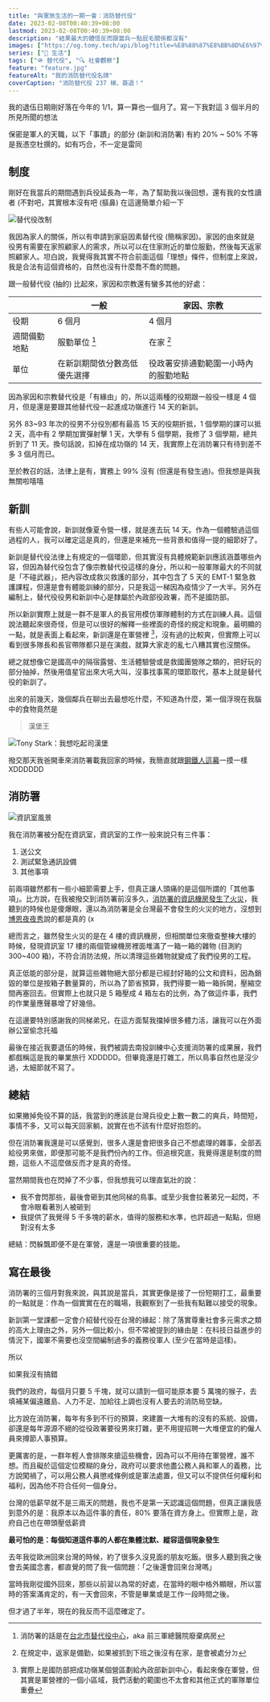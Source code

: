 ```yaml
---
title: "與軍旅生活的一期一會：消防替代役"
date: 2023-02-08T00:40:39+08:00
lastmod: 2023-02-08T00:40:39+08:00
description: "結果最大的體悟反而跟當兵一點屁毛關係都沒有"
images: ["https://og.tomy.tech/api/blog?title=%E8%88%87%E8%BB%8D%E6%97%85%E7%94%9F%E6%B4%BB%E7%9A%84%E4%B8%80%E6%9C%9F%E4%B8%80%E6%9C%83%EF%BC%9A%E6%B6%88%E9%98%B2%E6%9B%BF%E4%BB%A3%E5%BD%B9"]
series: ["🍫 生活"]
tags: ["🪖 替代役", "🔍 社會觀察"]
feature: "feature.jpg"
featureAlt: "我的消防替代役名牌"
coverCaption: "消防替代役 237 梯，簽退！"
---
```


我的退伍日期剛好落在今年的 1/1，算一算也一個月了。寫一下我對這 3 個半月的所見所聞的想法

保密是軍人的天職，以下「事蹟」的部分 (新訓和消防署) 有約 20% ~ 50% 不等是我憑空杜撰的。如有巧合，不一定是雷同

## 制度

剛好在我當兵的期間遇到兵役延長為一年，為了幫助我以後回想，還有我的女性讀者 (不對吧，其實根本沒有吧 (摳鼻) 在這邊簡單介紹一下

![替代役改制](new-system.png "一般替代役和研發替代役即將在 94 年次以後走入歷史")

我因為家人的關係，所以有申請到家庭因素替代役 (簡稱家因)。家因的由來就是役男有需要在家照顧家人的需求，所以可以在住家附近的單位服勤，然後每天返家照顧家人。坦白說，我覺得我其實不符合前面這個「理想」條件，但制度上來說，我是合法有這個資格的，自然也沒有什麼喬不喬的問題。

跟一般替代役 (抽的) 比起來，家因和宗教還有蠻多其他的好處：

|              | 一般                         | 家因、宗教                           |
| ------------ | ---------------------------- | ------------------------------------ |
| 役期         | 6 個月                       | 4 個月                               |
| 週間備勤地點 | 服勤單位 [^1]                | 在家 [^2]                            |
| 單位         | 在新訓期間依分數高低優先選擇 | 役政署安排通勤範圍一小時內的服勤地點 |

[^1]: 消防署的話是在[台北市替代役中心](https://goo.gl/maps/764Y9jwbd9DYAf8MA)，aka 前三軍總醫院廢棄病房
[^2]: 在規定中，返家是備勤，如果被抓到下班之後沒有在家，是會被處分ㄉ

因為家因和宗教替代役是「有緣由」的，所以這兩種的役期跟一般役一樣是 4 個月，但是還是要跟其他替代役一起進成功嶺進行 14 天的新訓。

另外 83~93 年次的役男不分役別都有最高 15 天的役期折抵，1 個學期的課可以抵 2 天，高中有 2 學期加實彈射擊 1 天，大學有 5 個學期，我修了 3 個學期，總共折到了 11 天。換句話說，扣掉在成功嶺的 14 天，我實際上在消防署只有待到差不多 3 個月而已。

至於教召的話，法律上是有，實務上 99% 沒有 (但還是有發生過)。但我想是與我無關啦嘻嘻

## 新訓

<!-- 新訓裡發生的鳥事太多了，忘了我大概也沒什麼好遺憾的，就不寫了。 -->

有些人可能會說，新訓就像夏令營一樣，就是進去玩 14 天。作為一個體驗過這個過程的人，我可以確定這是真的，但還是來補充一些背景和值得一提的細節好了。

新訓是替代役法律上有規定的一個環節，但其實沒有具體規範新訓應該涵蓋哪些內容，但因為替代役包含了像宗教替代役這樣的身分，所以和一般軍隊最大的不同就是「不碰武器」，把內容改成救災救護的部分，其中包含了 5 天的 EMT-1 緊急救護課程，但還是會有體能訓練的部分，只是我這一梯因為疫情少了一大半。另外在編制上，替代役役男和新訓中心是隸屬於內政部役政署，而不是國防部。

所以新訓實際上就是一群不是軍人的長官用模仿軍隊體制的方式在訓練人員。這個說法聽起來很奇怪，但是可以很好的解釋一些裡面的奇怪的規定和現象。最明顯的一點，就是表面上看起來，新訓還是在軍營裡 [^3]，沒有過的比較爽，但實際上可以看到很多隊長和長官帶隊都只是在演戲，就算大家走的亂七八糟其實也沒關係。

總之就想像它是國高中的隔宿露營、生活體驗營或是救國團營隊之類的，把好玩的部分抽掉，然後用值星官出來大吼大叫，沒事找事罵的環節取代，基本上就是替代役的新訓了。

[^3]: 實際上是國防部把成功嶺某個營區劃給內政部新訓中心，看起來像在軍營，但其實是軍營裡的一個小區域，我們活動的範圍也不太會和其他正式的軍隊單位重疊

出來的前幾天，幾個鄰兵在聊出去最想吃什麼，不知道為什麼，第一個浮現在我腦中的食物竟然是

> 漢堡王

![Tony Stark：我想吃起司漢堡](american-cheeseburger.jpg "Tony Stark 逃離十環幫返回美國後的第一件事情：吃起司漢堡")

撥交那天我爸開車來消防署載我回家的時候，我簡直就跟[鋼鐵人這幕](https://youtu.be/09KTGVpKN2U)一摸一樣 XDDDDDD

## 消防署

![資訊室風景](penthouse-office.jpg "資訊室位於消防署最高的 17 樓辦公室，風景還挺宜人的")

我在消防署被分配在資訊室，資訊室的工作一般來說只有三件事：

1. 送公文
2. 測試緊急通訊設備
3. 其他事項

前兩項雖然都有一些小細節需要上手，但真正讓人頭痛的是這個所謂的「其他事項」。比方說，在我被撥交到消防署前沒多久，[消防署的資訊機房發生了火災](https://udn.com/news/story/7320/6485129)，我聽到的時候也是傻爆眼，還以為消防署是全台灣最不會發生的火災的地方，沒想到[博恩夜夜秀](https://youtu.be/VYTD_s7Nt1g?t=365)說的都是真的 (x 

總而言之，雖然發生火災的是在 4 樓的資訊機房，但相關單位來徹查整棟大樓的時候，發現資訊室 17 樓的兩個管線機房裡面堆滿了一箱一箱的雜物 (目測約 300~400 箱)，不符合消防法規，所以清理這些雜物就變成了我們役男的工程。

真正低能的部分是，就算這些雜物絕大部分都是已經封好箱的公文和資料，因為銷毀的單位是按箱子數量算的，所以為了節省預算，我們得要一箱一箱拆開，壓縮空間再塞回去。但實際上也就只是 5 箱壓成 4 箱左右的比例，為了做這件事，我們的作業量應聲暴增了好幾倍。

在這邊要特別感謝我的同梯弟兄，在這方面幫我擋掉很多體力活，讓我可以在外面辦公室偷念托福

最後在接近我要退伍的時候，我們被調去南投訓練中心支援消防署的成果展，我們都戲稱這是我的畢業旅行 XDDDDD。但畢竟還是打雜工，所以鳥事自然也是沒少過，太細節就不寫了。

## 總結

如果撇掉免役不算的話，我當到的應該是台灣兵役史上數一數二的爽兵，時間短，事情不多，又可以每天回家躺，說實在也不該有什麼好抱怨的。

但在消防署我還是可以感覺到，很多人還是會把很多自己不想處理的雜事，全部丟給役男來做，即便那可能不是我們份內的工作。但追根究底，我覺得還是制度的問題，這些人不這麼做反而才是真的奇怪。

當然期間我也在閃掉了不少事，但我想我可以理直氣壯的說：

- 我不會閃那些，最後會砸到其他同梯的鳥事。或至少我會拉著弟兄一起閃，不會冷眼看著別人被砸到
- 我提供了我覺得 5 千多塊的薪水，值得的服務和水準，也許超過一點點，但絕對沒有太多

總結：閃躲飄即便不是在軍營，還是一項很重要的技能。

## 寫在最後

消防署的三個月對我來說，與其說是當兵，其實更像是接了一份短期打工，最重要的一點就是：作為一個實實在在的職場，我觀察到了一些我有點難以接受的現象。

新訓第一堂課都一定會介紹替代役在台灣的緣起：除了落實尊重社會多元需求之類的高大上理由之外，另外一個比較小，但不常被提到的緣由是：在科技日益進步的情況下，國軍不需要也沒空間編制過多的義務役軍人 (至少在當時是這樣)。

所以

如果我沒有搞錯

我們的政府，每個月只要 5 千塊，就可以請到一個可能原本要 5 萬塊的猴子，去填補某偏遠離島、人力不足、加給往上調也沒有人要去的消防局空缺。

比方說在消防署，每年有多到不行的預算，來建置一大堆有的沒有的系統、設備，卻還是每年源源不絕的從役政署要役男來打雜，更不用提招聘一大堆便宜的約僱人員來撙節人事預算。

更厲害的是，一群年輕人會排隊來搶這些機會，因為可以不用待在軍營裡，誰不想。而且礙於這個定位模糊的身分，政府可以要求他盡公務人員和軍人的義務，比方說闖禍了，可以用公務人員懲戒條例或是軍法處置，但又可以不提供任何權利和福利，因為他不符合任何一個身分。

台灣的低薪早就不是三兩天的問題，我也不是第一天認識這個問題，但真正讓我感到意外的是：我原本以為這件事的責任，80% 要落在資方身上。但實際上是，政府自己也在帶頭壓低薪資

**最可怕的是：每個知道這件事的人都在集體沈默、縱容這個現象發生**

去年我從歐洲回來台灣的時候，約了很多久沒見面的朋友吃飯。很多人聽到我之後會去美國念書，都直覺的問了我一個問題：「之後還會回來台灣嗎」

當時我剛從國外回來，那些以前習以為常的好處，在當時的眼中格外顯眼，所以當時的答案滿肯定的，有一天會回來，不管是畢業或是工作一段時間之後。

但才過了半年，現在的我反而不這麼確定了。
